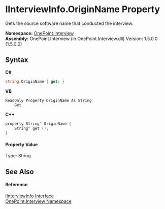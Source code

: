 # IInterviewInfo.OriginName Property 
 

Gets the source software name that conducted the interview.

**Namespace:**&nbsp;<a href="N_OnePoint_Interview">OnePoint.Interview</a><br />**Assembly:**&nbsp;OnePoint.Interview (in OnePoint.Interview.dll) Version: 1.5.0.0 (1.5.0.0)

## Syntax

**C#**<br />
``` C#
string OriginName { get; }
```

**VB**<br />
``` VB
ReadOnly Property OriginName As String
	Get
```

**C++**<br />
``` C++
property String^ OriginName {
	String^ get ();
}
```


#### Property Value
Type: String

## See Also


#### Reference
<a href="T_OnePoint_Interview_IInterviewInfo">IInterviewInfo Interface</a><br /><a href="N_OnePoint_Interview">OnePoint.Interview Namespace</a><br />
